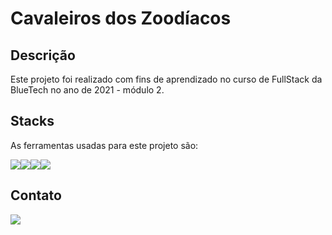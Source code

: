 # Cavaleiros dos Zoodíacos

## Descrição
Este projeto foi realizado com fins de aprendizado no curso de FullStack da BlueTech no ano de 2021  - módulo 2.

## Stacks
As ferramentas usadas para este projeto são:

<div style="display: flex">
    <img src="https://img.icons8.com/color/96/000000/javascript--v1.png"/>
    <img src="https://img.icons8.com/ios-filled/100/000000/css3.png"/>
    <img src="https://img.icons8.com/color/144/000000/html-5--v2.png"/>
    <img src="https://img.icons8.com/color/144/000000/nodejs.png"/>
</div>

## Contato
<a href="https://www.linkedin.com/in/ailton-rafael-9aa802186/" target="blank">
    <img src="https://img.icons8.com/office/80/000000/linkedin.png"/>
</a>